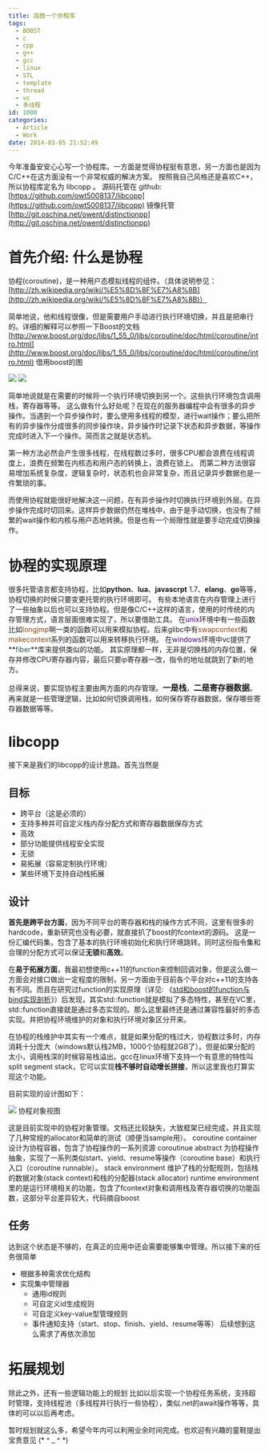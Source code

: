 ```yaml
---
title: 捣鼓一个协程库
tags:
  - BOOST
  - c
  - cpp
  - g++
  - gcc
  - linux
  - STL
  - template
  - thread
  - vc
  - 多线程
id: 1000
categories:
  - Article
  - Work
date: 2014-03-05 21:52:49
---
```


今年准备安安心心写一个协程库。一方面是觉得协程挺有意思，另一方面也是因为C/C++在这方面没有一个非常权威的解决方案。
按照我自己风格还是喜欢C++，所以协程库定名为 libcopp 。
源码托管在 github: [https://github.com/owt5008137/libcopp](https://github.com/owt5008137/libcopp)
镜像托管 [http://git.oschina.net/owent/distinctionpp](http://git.oschina.net/owent/distinctionpp)

# 首先介绍: 什么是协程

协程(coroutine)，是一种用户态模拟线程的组件。（具体说明参见：[http://zh.wikipedia.org/wiki/%E5%8D%8F%E7%A8%8B](http://zh.wikipedia.org/wiki/%E5%8D%8F%E7%A8%8B)）

简单地说，他和线程很像，但是需要用户手动进行执行环境切换，并且是把串行的。详细的解释可以参照一下Boost的文档 [http://www.boost.org/doc/libs/1_55_0/libs/coroutine/doc/html/coroutine/intro.html](http://www.boost.org/doc/libs/1_55_0/libs/coroutine/doc/html/coroutine/intro.html)
借用boost的图

![](//www.boost.org/doc/libs/1_55_0/libs/coroutine/doc/images/foo_bar_seq.png)
![](//www.boost.org/doc/libs/1_55_0/libs/coroutine/doc/images/foo_bar.png)

简单地说就是在需要的时候将一个执行环境切换到另一个。这些执行环境包含调用栈，寄存器等等。
这么做有什么好处呢？在现在的服务器编程中会有很多的异步操作。当遇到一个异步操作时，要么使用多线程的模型，进行wait操作；要么把所有的异步操作分成很多的同步操作块，异步操作时记录下状态和异步数据，等操作完成时进入下一个操作。简而言之就是状态机。

第一种方法必然会产生很多线程，在线程数过多时，很多CPU都会浪费在线程调度上，浪费在频繁在内核态和用户态的转换上，浪费在锁上。
而第二种方法很容易增加系统复杂度，逻辑复杂时，状态机也会非常复杂，而且记录异步数据也是一件繁琐的事。

而使用协程就能很好地解决这一问题，在有异步操作时切换执行环境到外层。在异步操作完成时切回来。这样异步数据仍然在堆栈中，由于是手动切换，也没有了频繁的wait操作和内核与用户态地转换。但是也有一个局限性就是要手动完成切换操作。

# 协程的实现原理

很多托管语言都支持协程，比如**python**、**lua**、**javascrpt** 1.7、**elang**、**go**等等，协程切换的时候只要变更托管的执行环境即可。
有些本地语言在内存管理上进行了一些抽象以后也可以支持协程。但是像C/C++这样的语言，使用的时传统的内存管理方式，语言层面很难实现了，所以要借助工具。
在<span style="color: #4b0082">unix</span>环境中有一些函数比如<span style="color: #8b4513">longjmp</span>啊一类的函数可以用来模拟协程。后来glibc中有<span style="color: #8b4513">swapcontext</span>和<span style="color: #8b4513">makecontext</span>系列的函数可以用来转移执行环境。
在<span style="color: #4b0082">windows</span>环境中vc提供了**<span style="color: #2f4f4f">fiber</span>**库来提供类似的功能。
其实原理都一样，无非是切换栈的内存位置，保存并修改CPU寄存器内容，最后只要ip寄存器一改，指令的地址就跳到了新的地方。

总得来说，要实现协程主要由两方面的内存管理。<span style="font-size: medium">**一是栈**</span>，<span style="font-size: medium">**二是寄存器数据**</span>。再来就是一些管理逻辑，比如如何切换调用栈，如何保存寄存器数据，保存哪些寄存器数据等等。

# libcopp

接下来是我们的libcopp的设计思路。首先当然是

## 目标

*   跨平台（这是必须的）
*   支持多种并可自定义栈内存分配方式和寄存器数据保存方式
*   高效
*   部分功能提供线程安全实现
*   无锁
*   易拓展（容易定制执行环境）
*   某些环境下支持自动栈拓展

## 设计

**首先是跨平台方面**，因为不同平台的寄存器和栈的操作方式不同，这里有很多的hardcode，重新研究也没有必要，就直接扒了boost的fcontext的源码。
这是一份汇编代码集，包含了基本的执行环境初始化和执行环境跳转。同时这份指令集和合理的分配方式可以保证**无锁**和**高效**。

在**易于拓展方面**，我最初想使用c++11的function来控制回调对象，但是这么做一方面会对接口做出一定程度的限制，另一方面由于目前各个平台对c++11的支持各有不同。而且在研究过function的实现原理（详见: 《[std和boost的function与bind实现剖析](https://www.owent.net/2013/938.html)》）后发现，其实std::function就是模拟了多态特性，甚至在VC里，std::function直接就是通过多态实现的。那么这里最终还是通过兼容性最好的多态实现。并把协程环境维护的对象和执行环境对象区分开来。

在协程的栈维护中其实有一个难点，就是如果分配的栈过大，协程数过多时，内存消耗十分庞大（windows默认栈2MB，1000个协程就2GB了）。但是如果分配的太小，调用栈深的时候容易栈溢出。gcc在linux环境下支持一个有意思的特性叫split segment stack，它可以实现**栈不够时自动增长拼接**，所以这里我也打算实现这个功能。

目前实现的设计图如下：

![](https://raw.github.com/owt5008137/libcopp/master/doc/graph/main_frame.png)
协程对象视图

这是目前实现中的协程对象管理。文档还比较缺失，大致框架已经完成，并且实现了几种常规的allocator和简单的测试（顺便当sample用）。
coroutine container 设计为协程容器，包含了协程操作的一系列资源
coroutinue abstract 为协程操作抽象，实现了一系列类似start、yield、resume等操作（coroutine base）和执行入口（coroutine runnable）。
stack environment 维护了栈的分配规则，包括栈的数据对象(stack context)和栈的分配器(stack allocator)
runtime environment 里的是运行环境相关的功能，包含了fcontext对象和调用栈及寄存器切换的功能函数，这部分平台差异较大，代码摘自boost

## 任务

达到这个状态是不够的，在真正的应用中还会需要能够集中管理。所以接下来的任务很简单

* 根据多种需求优化结构
* 实现集中管理器 
  * 通用id规则
  * 可自定义id生成规则
  * 可自定义key-value型管理规则
  * 事件通知支持（start、stop、finish、yield、resume等等）
后续想到这么需求了再依次添加

# 拓展规划

除此之外，还有一些逻辑功能上的规划
比如以后实现一个协程任务系统，支持超时管理，支持线程池（多线程并行执行一些协程），类似.net的await操作等等，具体的可以以后再考虑。

暂时规划就这么多，希望今年内可以利用业余时间完成。也欢迎有兴趣的童鞋提出宝贵意见 (* ^ _ ^ *)